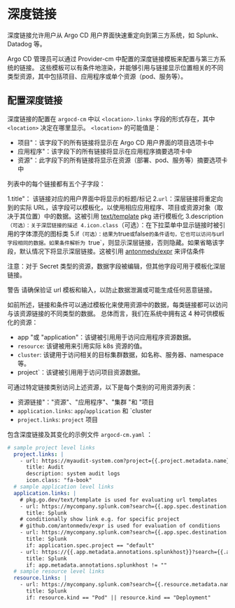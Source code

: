 <!-- TRANSLATED by md-translate -->
# 深度链接

深度链接允许用户从 Argo CD 用户界面快速重定向到第三方系统，如 Splunk、Datadog 等。

Argo CD 管理员可以通过 Provider-cm 中配置的深度链接模板来配置与第三方系统的链接。 这些模板可以有条件地渲染，并能够引用与链接显示位置相关的不同类型资源，其中包括项目、应用程序或单个资源（pod、服务等）。

## 配置深度链接

深度链接的配置在 `argocd-cm` 中以 `<location>.links` 字段的形式存在，其中 `<location>` 决定在哪里显示。 `<location>` 的可能值是：

* 项目"：该字段下的所有链接将显示在 Argo CD 用户界面的项目选项卡中
* 应用程序"：该字段下的所有链接将显示在应用程序摘要选项卡中
* 资源"：此字段下的所有链接将显示在资源（部署、pod、服务等）摘要选项卡中

列表中的每个链接都有五个子字段：

1.title"： 该链接对应的用户界面中将显示的标题/标记
2.`url`：深层链接将重定向到的实际 URL，该字段可以模板化，以使用相应应用程序、项目或资源对象（取决于其位置）中的数据。这被引用 [text/template](https://pkg.go.dev/text/template) pkg 进行模板化
3.description`（可选）：关于深层链接的描述
4.icon.class`（可选）：在下拉菜单中显示链接时被引用的字体漂亮的图标类
5.if`（可选）：结果为`true`或`false`的条件语句，它也可以访问与`url`字段相同的数据。如果条件解析为 `true`，则显示深层链接，否则隐藏。如果省略该字段，默认情况下将显示深层链接。这被引用 [antonmedv/expr](https://github.com/antonmedv/expr/tree/master/docs) 来评估条件

注意：对于 Secret 类型的资源，数据字段被编辑，但其他字段可用于模板化深层链接。

警告 请确保验证 url 模板和输入，以防止数据泄漏或可能生成任何恶意链接。

如前所述，链接和条件可以通过模板化来使用资源中的数据，每类链接都可以访问与该资源链接的不同类型的数据。 总体而言，我们在系统中拥有这 4 种可供模板化的资源：

* app "或 "application"：该键被引用用于访问应用程序资源数据。
* `resource`: 该键被用来引用实际 k8s 资源的值。
* `cluster`: 该键用于访问相关的目标集群数据，如名称、服务器、namespace 等。
* project`：该键被引用用于访问项目资源数据。

可通过特定链接类别访问上述资源，以下是每个类别的可用资源列表：

* 资源链接"："资源"、"应用程序"、"集群 "和 "项目
* `application.links`: `app`/`application` 和 `cluster
* `project.links`: `project` 项目

包含深度链接及其变化的示例文件 `argocd-cm.yaml` ：

```yaml
# sample project level links
  project.links: |
    - url: https://myaudit-system.com?project={{.project.metadata.name}}
      title: Audit
      description: system audit logs
      icon.class: "fa-book"
  # sample application level links
  application.links: |
    # pkg.go.dev/text/template is used for evaluating url templates
    - url: https://mycompany.splunk.com?search={{.app.spec.destination.namespace}}&env={{.project.metadata.labels.env}}
      title: Splunk
    # conditionally show link e.g. for specific project
    # github.com/antonmedv/expr is used for evaluation of conditions
    - url: https://mycompany.splunk.com?search={{.app.spec.destination.namespace}}
      title: Splunk
      if: application.spec.project == "default"
    - url: https://{{.app.metadata.annotations.splunkhost}}?search={{.app.spec.destination.namespace}}
      title: Splunk
      if: app.metadata.annotations.splunkhost != ""
  # sample resource level links
  resource.links: |
    - url: https://mycompany.splunk.com?search={{.resource.metadata.name}}&env={{.project.metadata.labels.env}}
      title: Splunk
      if: resource.kind == "Pod" || resource.kind == "Deployment"
```